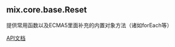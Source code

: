 ## mix.core.base.Reset

提供常用函数以及ECMA5里面补充的内置对象方法（诸如forEach等）

[API文档](http://mixteam.github.com/mixjs_docs/content.html#js/api/core_base_class)